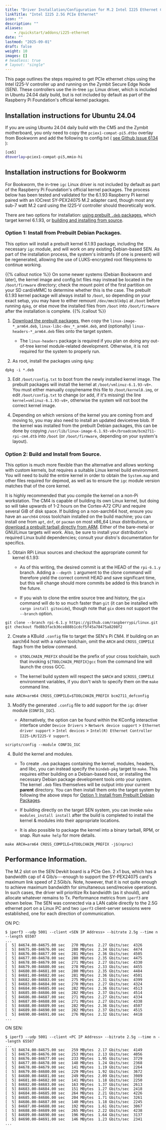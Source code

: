```yaml
---
title: "Driver Installation/Configuration for M.2 Intel I225 Ethernet Controllers on Zymbit Secure Edge Node."
linkTitle: "Intel I225 2.5G PCIe Ethernet"
icon: ""
description: ""
aliases:
    - /quickstart/addons/i225-ethernet
date: ""
lastmod: "2025-09-01"
draft: false
weight: 10
images: []
# headless: true
# layout: "single"
---
```


This page outlines the steps required to get PCIe ethernet chips using the Intel I225-V controller up and running on the Zymbit Secure Edge Node (SEN). These controllers use the in-tree `igc` Linux driver, which is included in Ubuntu 24.04 daily build, but is not included by default as part of the Raspberry Pi Foundation's official kernel packages. 

## Installation instructions for Ubuntu 24.04
 
If you are using Ubuntu 24.04 daily build with the CM5 and the Zymbit motherboard, you only need to copy the `pciex1-compat-pi5.dtbo` overlay from Bookworm and add the following to config.txt ( [see Github Issue 6134](https://github.com/raspberrypi/linux/issues/6134) ):

```bash
[cm5]
dtoverlay=pciex1-compat-pi5,mmio-hi
```


## Installation instructions for Bookworm 

For Bookworm, the in-tree `igc` Linux driver is not included by default as part of the Raspberry Pi Foundation's official kernel packages. The process below has been tested and validated for the 6.1.93 Raspberry Pi kernel paired with an IOCrest SY-PEX24075 M.2 adapter card, though most any sub-7 watt M.2 card using the I225-V controller should theoretically work.

There are two options for installation: [using prebuilt `.deb` packages](#option-1-install-from-prebuilt-debian-packages), which target kernel 6.1.93, or [building and installing from source](#option-2-build-and-install-from-source).

### Option 1: Install from Prebuilt Debian Packages.

This option will install a prebuilt kernel 6.1.93 package, including the necessary `igc` module, and will work on any existing Debian-based SEN. As part of the installation process, the system's initramfs (if one is present) will be regenerated, allowing the use of LUKS-encrypted root filesystems to continue working.

{{% callout notice %}}
On some newer systems (Debian Bookworm and later), the kernel image and config.txt files may instead be located in the `/boot/firmware` directory; check the mount point of the first partition on your SD card/eMMC to determine whether this is the case. The prebuilt 6.1.93 kernel package will always install to `/boot`, so depending on your exact setup, you may have to either remount `/dev/mmcblk0p1` at `/boot` before running `dpkg`, or else move the installed files from `/boot` into `/boot/firmware` after the installation is complete.
{{% /callout %}}

1. [Download the prebuilt packages](https://zymbit-addons.s3.amazonaws.com/linux-igc-6.1.93-v8%2B.tar.xz), then copy the `linux-image-*_arm64.deb`, `linux-libc-dev_*_arm64.deb`, and (optionally) `linux-headers-*_arm64.deb` files onto the target system.

    - The `linux-headers` package is required if you plan on doing any out-of-tree kernel module-related development. Otherwise, it is not required for the system to properly run.

2. As root, install the packages using `dpkg`:
```
dpkg -i *.deb
```

3. Edit `/boot/config.txt` to boot from the newly installed kernel image. The prebuilt packages will install the kernel at `/boot/vmlinuz-6.1.93-v8+`. You must either manually copy/rename this file to `/boot/kernel8.img`, or edit `/boot/config.txt` to change (or add, if it's missing) the line `kernel=vmlinuz-6.1.93-v8+`, otherwise the system will not boot the correct kernel image.

4. Depending on which versions of the kernel you are coming from and moving to, you may also need to install an updated devicetree blob. If the kernel was installed from the prebuilt Debian packages, this can be done by copying `/usr/lib/linux-image-6.1.93-v8+/broadcom/bcm2711-rpi-cm4.dtb` into `/boot` (or `/boot/firmware`, depending on your system's layout). 

### Option 2: Build and Install from Source.

This option is much more flexible than the alternative and allows working with custom kernels, but requires a suitable Linux kernel build environment. You will need to build the entire kernel in order to obtain the `System.map` and other files required for depmod, as well as to ensure the `igc` module version matches that of the core kernel.

It is highly recommended that you compile the kernel on a non-Pi workstation. The CM4 is capable of building its own Linux kernel, but doing so will take upwards of 1-2 hours on the Cortex-A72 CPU and require several GiB of disk space. If building on a non-aarch64 host, ensure you have an `aarch64` cross toolchain installed on the build machine; you can install one from `apt`, `dnf`, or `pacman` on most x86_64 Linux distributions, or [download a prebuilt tarball directly from ARM](https://developer.arm.com/downloads/-/arm-gnu-toolchain-downloads). Either of the bare-metal or GNU/Linux targets will work. Also, be sure to install your distribution's required Linux build dependencies; consult your distro's documentation for specifics.

1. Obtain RPi Linux sources and checkout the appropriate commit for kernel 6.1.93:
    
    - As of this writing, the desired commit is at the HEAD of the `rpi-6.1.y` branch. Adding a `--depth 1` argument to the clone command will therefore yield the correct commit HEAD and save significant time, but this will change should more commits be added to this branch in the future.
  
    - If you wish to clone the entire source tree and history, the `gix` command will do to so much faster than `git` (it can be installed with `cargo install gitoxide`), though note that `gix` does not support the `--branch` option.

```
git clone --branch rpi-6.1.y https://github.com/raspberrypi/linux.git
git checkout fbd8b3facb36ce888b1cdcf5f45a78475a8208f2 
```

2. Create a KBuild `.config` file to target the SEN's Pi CM4. If building on an aarch64 host with a native toolchain, omit the `ARCH` and `CROSS_COMPILE` flags from the below command.

    - `$TOOLCHAIN_PREFIX` should be the prefix of your cross toolchain, such that invoking `${TOOLCHAIN_PREFIX}gcc` from the command line will launch the cross GCC.

    - The kernel build system will respect the `$ARCH` and `$CROSS_COMPILE` environment variables, if you don't wish to specify them on the `make` command line.

```
make ARCH=arm64 CROSS_COMPILE=$TOOLCHAIN_PREFIX bcm2711_defconfig
```

3. Modify the generated `.config` file to add support for the `igc` driver module (`CONFIG_IGC`).

    - Alternatively, the option can be found within the KConfig interactive interface under `Device Drivers` > `Network device support` > `Ethernet driver support` > `Intel devices` > `Intel(R) Ethernet Controller I225-LM/I225-V support`.

```
scripts/config --module CONFIG_IGC
```

4. Build the kernel and modules.

    - To create `.deb` packages containing the kernel, modules, headers, and libc, you can instead specify the `bindeb-pkg` target to `make`. This requires either building on a Debian-based host, or installing the necessary Debian package development tools onto your system. The kernel `.deb` files themselves will be output into your current **parent** directory. You can then install them onto the target system by following the above steps for [Option 1: Install from Prebuilt Debian Packages](#option-1-install-from-prebuilt-debian-packages).
  
    - If building directly on the target SEN system, you can invoke `make modules_install install` after the build is completed to install the kernel & modules into their appropriate locations.

    - It is also possible to package the kernel into a binary tarball, RPM, or snap. Run `make help` for more details.

```
make ARCH=arm64 CROSS_COMPILE=$TOOLCHAIN_PREFIX -j$(nproc)
```

## Performance Information.

The M.2 slot on the SEN Devkit board is a PCIe Gen. 2 x1 bus, which has a bandwidth cap of 4 Gib/s---enough to support the SY-PEX24075 card's maximum link speed of 2.5Gib/s. Note, however, that it is not quite enough to achieve maximum bandwidth for simultaneous send/receive operations. In such cases, the driver will prioritize Rx bandwidth (as it should), and allocate whatever remains to Tx. Performance metrics from `iperf3` are shown below. The SEN was connected via a LAN cable directly to the 2.5G ethernet port on a Linux PC and two `iperf3` client-server sessions were established, one for each direction of communication.

ON PC:
```
$ iperf3 --udp 5001 --client <SEN IP Address> --bitrate 2.5g --time n --length 65507
...
[  5] 84674.00-84675.00 sec   270 MBytes  2.27 Gbits/sec  4326
[  5] 84675.00-84676.00 sec   280 MBytes  2.34 Gbits/sec  4474
[  5] 84676.00-84677.00 sec   281 MBytes  2.36 Gbits/sec  4505
[  5] 84677.00-84678.00 sec   280 MBytes  2.35 Gbits/sec  4475
[  5] 84678.00-84679.00 sec   271 MBytes  2.27 Gbits/sec  4330
[  5] 84679.00-84680.00 sec   278 MBytes  2.33 Gbits/sec  4455
[  5] 84680.00-84681.00 sec   280 MBytes  2.35 Gbits/sec  4484
[  5] 84681.00-84682.00 sec   281 MBytes  2.36 Gbits/sec  4501
[  5] 84682.00-84683.00 sec   275 MBytes  2.31 Gbits/sec  4399
[  5] 84683.00-84684.00 sec   270 MBytes  2.27 Gbits/sec  4324
[  5] 84684.00-84685.00 sec   282 MBytes  2.36 Gbits/sec  4513
[  5] 84685.00-84686.00 sec   282 MBytes  2.37 Gbits/sec  4514
[  5] 84686.00-84687.00 sec   271 MBytes  2.27 Gbits/sec  4334
[  5] 84687.00-84688.00 sec   271 MBytes  2.27 Gbits/sec  4338
[  5] 84688.00-84689.00 sec   282 MBytes  2.36 Gbits/sec  4507
[  5] 84689.00-84690.00 sec   282 MBytes  2.37 Gbits/sec  4515
[  5] 84690.00-84691.00 sec   276 MBytes  2.32 Gbits/sec  4418
...
```

ON SEN:
```
$ iperf3 --udp 5001 --client <PC IP Address> --bitrate 2.5g --time n --length 65507
...
[  5] 84674.00-84675.00 sec   259 MBytes  2.17 Gbits/sec  4149  
[  5] 84675.00-84676.00 sec   253 MBytes  2.13 Gbits/sec  4056  
[  5] 84676.00-84677.00 sec   233 MBytes  1.95 Gbits/sec  3729  
[  5] 84677.00-84678.00 sec   148 MBytes  1.24 Gbits/sec  2368  
[  5] 84678.00-84679.00 sec   141 MBytes  1.19 Gbits/sec  2264  
[  5] 84679.00-84680.00 sec   229 MBytes  1.92 Gbits/sec  3672  
[  5] 84680.00-84681.00 sec   249 MBytes  2.09 Gbits/sec  3989  
[  5] 84681.00-84682.00 sec   141 MBytes  1.18 Gbits/sec  2250  
[  5] 84682.00-84683.00 sec   163 MBytes  1.37 Gbits/sec  2613  
[  5] 84683.00-84684.00 sec   151 MBytes  1.27 Gbits/sec  2418  
[  5] 84684.00-84685.00 sec   264 MBytes  2.21 Gbits/sec  4226  
[  5] 84685.00-84686.00 sec   204 MBytes  1.71 Gbits/sec  3261  
[  5] 84686.00-84687.00 sec   140 MBytes  1.18 Gbits/sec  2245  
[  5] 84687.00-84688.00 sec   192 MBytes  1.61 Gbits/sec  3067  
[  5] 84688.00-84689.00 sec   265 MBytes  2.22 Gbits/sec  4238  
[  5] 84689.00-84690.00 sec   196 MBytes  1.64 Gbits/sec  3137  
[  5] 84690.00-84691.00 sec   146 MBytes  1.23 Gbits/sec  2341  
...
```

